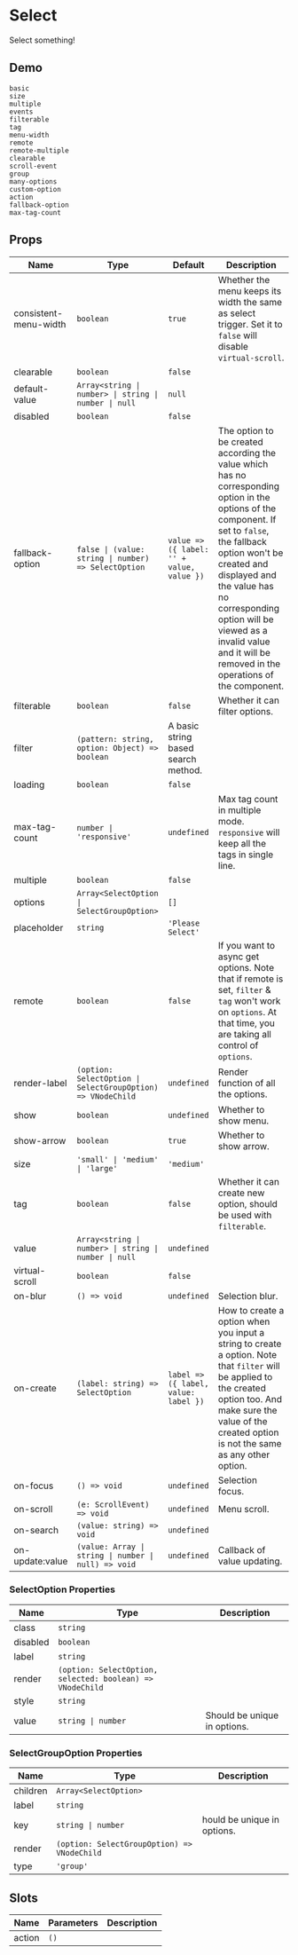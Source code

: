 # Select

Select something!

## Demo

```demo
basic
size
multiple
events
filterable
tag
menu-width
remote
remote-multiple
clearable
scroll-event
group
many-options
custom-option
action
fallback-option
max-tag-count
```

## Props

| Name | Type | Default | Description |
| --- | --- | --- | --- |
| consistent-menu-width | `boolean` | `true` | Whether the menu keeps its width the same as select trigger. Set it to `false` will disable `virtual-scroll`. |
| clearable | `boolean` | `false` |  |
| default-value | `Array<string \| number> \| string \| number \| null` | `null` |  |
| disabled | `boolean` | `false` |  |
| fallback-option | `false \| (value: string \| number) => SelectOption` | `value => ({ label: '' + value, value })` | The option to be created according the value which has no corresponding option in the options of the component. If set to `false`, the fallback option won't be created and displayed and the value has no corresponding option will be viewed as a invalid value and it will be removed in the operations of the component. |
| filterable | `boolean` | `false` | Whether it can filter options. |
| filter | `(pattern: string, option: Object) => boolean` | A basic string based search method. |  |
| loading | `boolean` | `false` |  |
| max-tag-count | `number \| 'responsive'` | `undefined` | Max tag count in multiple mode. `responsive` will keep all the tags in single line. |
| multiple | `boolean` | `false` |  |
| options | `Array<SelectOption \| SelectGroupOption>` | `[]` |  |
| placeholder | `string` | `'Please Select'` |  |
| remote | `boolean` | `false` | If you want to async get options. Note that if remote is set, `filter` & `tag` won't work on `options`. At that time, you are taking all control of `options`. |
| render-label | `(option: SelectOption \| SelectGroupOption) => VNodeChild` | `undefined` | Render function of all the options. |
| show | `boolean` | `undefined` | Whether to show menu. |
| show-arrow | `boolean` | `true` | Whether to show arrow. |
| size | `'small' \| 'medium' \| 'large'` | `'medium'` |  |
| tag | `boolean` | `false` | Whether it can create new option, should be used with `filterable`. |
| value | `Array<string \| number> \| string \| number \| null` | `undefined` |  |
| virtual-scroll | `boolean` | `false` |  |
| on-blur | `() => void` | `undefined` | Selection blur. |
| on-create | `(label: string) => SelectOption` | `label => ({ label, value: label })` | How to create a option when you input a string to create a option. Note that `filter` will be applied to the created option too. And make sure the value of the created option is not the same as any other option. |
| on-focus | `() => void` | `undefined` | Selection focus. |
| on-scroll | `(e: ScrollEvent) => void` | `undefined` | Menu scroll. |
| on-search | `(value: string) => void` | `undefined` |  |
| on-update:value | `(value: Array \| string \| number \| null) => void` | `undefined` | Callback of value updating. |

### SelectOption Properties

| Name | Type | Description |
| --- | --- | --- |
| class | `string` |  |
| disabled | `boolean` |  |
| label | `string` |  |
| render | `(option: SelectOption, selected: boolean) => VNodeChild` |  |
| style | `string` |  |
| value | `string \| number` | Should be unique in options. |

### SelectGroupOption Properties

| Name | Type | Description |
| --- | --- | --- |
| children | `Array<SelectOption>` |  |
| label | `string` |  |
| key | `string \| number` | hould be unique in options. |
| render | `(option: SelectGroupOption) => VNodeChild` |  |
| type | `'group'` |  |

## Slots

| Name   | Parameters | Description |
| ------ | ---------- | ----------- |
| action | `()`       |             |
